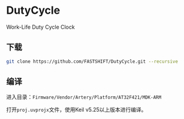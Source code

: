 # DutyCycle
Work-Life Duty Cycle Clock

## 下载
```bash
git clone https://github.com/FASTSHIFT/DutyCycle.git --recursive
```

## 编译
进入目录：`Firmware/Vendor/Artery/Platform/AT32F421/MDK-ARM`

打开`proj.uvprojx`文件，使用Keil v5.25以上版本进行编译。
